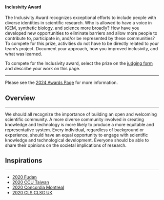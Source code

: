 #### Inclusivity Award

The Inclusivity Award recognizes exceptional efforts to include people with
diverse identities in scientific research. Who is allowed to have a voice in
iGEM, synthetic biology, and science more broadly? How have you developed new
opportunities to eliminate barriers and allow more people to contribute to,
participate in, and/or be represented by these communities? To compete for this
prize, activities do not have to be directly related to your team’s project.
Document your approach, how you improved inclusivity, and what was learned.

To compete for the Inclusivity award, select the prize on
the [judging form](https://competition.igem.org/deliverables/judging-form) and describe your work on this page.

---

Please see the [2024 Awards Page](https://competition.igem.org/judging/awards)
for more information.

## Overview

---

We should all recognize the importance of building an open and welcoming
scientific community. A more diverse community involved in creating knowledge
and technology is more likely to produce a more equitable and representative
system. Every individual, regardless of background or experience, should have an
equal opportunity to engage with scientific knowledge and technological
development. Everyone should be able to share their opinions on the societal
implications of research.

## Inspirations

---

- [2020 Fudan](https://2020.igem.org/Team:Fudan/Inclusion)
- [2020 CCU Taiwan](https://2020.igem.org/Team:CCU_Taiwan/Inclusion)
- [2020 Concordia Montreal](https://2020.igem.org/Team:Concordia-Montreal/Inclusion)
- [2020 CLS CLSG UK](https://2020.igem.org/Team:CLS_CLSG_UK/Inclusione)
